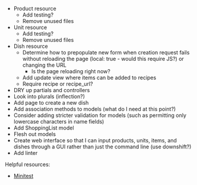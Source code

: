 * Product resource
   * Add testing?
   * Remove unused files
* Unit resource
   * Add testing?
   * Remove unused files
* Dish resource
   * Determine how to prepopulate new form when creation request fails without reloading the page (local: true - would this require JS?) or changing the URL
      * Is the page reloading right now?
   * Add update view where items can be added to recipes
   * Require recipe or recipe_url?
* DRY up partials and controllers
* Look into plurals (inflection?)
* Add page to create a new dish
* Add association methods to models (what do I need at this point?)
* Consider adding stricter validation for models (such as permitting only lowercase characters in name fields)
* Add ShoppingList model
* Flesh out models
* Create web interface so that I can input products, units, items, and dishes through a GUI rather than just the command line (use downshift?)
* Add linter

Helpful resources:
* [Minitest](https://semaphoreci.com/community/tutorials/how-to-test-rails-models-with-minitest)
